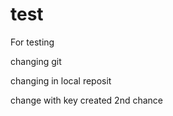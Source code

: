 test
====

For testing

changing git

changing in local reposit

change with key created 2nd chance
